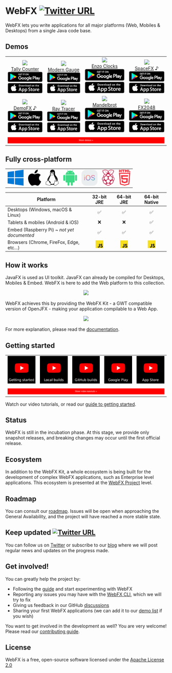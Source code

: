 # WebFX [![Twitter URL](https://img.shields.io/twitter/url/https/twitter.com/WebFXProject.svg?style=social&label=WebFXProject)](https://twitter.com/WebFXProject)

WebFX lets you write applications for all major platforms (Web, Mobiles & Desktops) from a single Java code base.

## Demos

<div align="center">
<table>
<tr>
<td align="center" valign="bottom"><a href="https://tallycounter.webfx.dev"><img src="https://webfx-demos.github.io/webfx-demos-videos/TallyCounter.webp"/><br/>Tally Counter</a><br/><img src="google-play.png"><img src="app-store.png">
</td>
<td align="center" valign="bottom"><a href="https://moderngauge.webfx.dev"><img src="https://webfx-demos.github.io/webfx-demos-videos/ModernGauge.webp"/><br/>Modern Gauge</a><br/><img src="google-play.png"><img src="app-store.png"></td>
<td align="center" valign="bottom"><a href="https://enzoclocks.webfx.dev"> <img src="https://webfx-demos.github.io/webfx-demos-videos/EnzoClocks.webp"/><br/> Enzo Clocks</a><br/><img src="google-play.png"><img src="app-store.png"></td>
<td align="center" valign="bottom"><a href="https://spacefx.webfx.dev"><img src="https://webfx-demos.github.io/webfx-demos-videos/SpaceFX.webp"/><br/>SpaceFX</a> ♪<br/><img src="google-play.png"><img src="app-store.png"></td>
</tr>
<tr>
<td align="center" valign="bottom"><a href="https://demofx.webfx.dev"><img src="https://webfx-demos.github.io/webfx-demos-videos/DemoFX.webp"/><br/>DemoFX</a> ♪<br/><img src="google-play.png"><img src="app-store.png"></td>
<td align="center" valign="bottom"><a href="https://raytracer.webfx.dev"><img src="https://webfx-demos.github.io/webfx-demos-videos/RayTracer.webp"/><br/>Ray Tracer</a><br/><img src="google-play.png"><img src="app-store.png"></td>
<td align="center" valign="bottom"><a href="https://mandelbrot.webfx.dev"><img src="https://webfx-demos.github.io/webfx-demos-videos/Mandelbrot.GIF"/><br/>Mandelbrot</a><br/><img src="google-play.png"><img src="app-store.png"></td>
<td align="center" valign="bottom"><a href="https://fx2048.webfx.dev"><img src="https://webfx-demos.github.io/webfx-demos-videos/FX2048.webp"/><br/>FX2048</a><br/><img src="google-play.png"><img src="app-store.png"></td>
</tr>
<tr>
<td colspan="4" align="center">
<a href="https://github.com/webfx-demos">
<img width="100%" src='MoreDemos.svg'/>
</a>
</td>
</tr>
</table>

</div>

## Fully cross-platform

<div align="center">

<table>
<tr>
<td><img height="50" src="windows.svg"/></td>
<td><img height="50" src="apple.svg"/></td>
<td><img height="50" src="linux.svg"/></td>
<td><img height="50" src="android.svg"/></td>
<td><img height="50" src="ios.png"/></td>
<td><img height="50" src="raspberry-pi.svg"/></td>
<td><img height="50" src="html5.svg"/></td>
</tr>
</table>

| Platform                                    |          32-bit JRE           |          64-bit JRE           |         64-bit Native         |
|---------------------------------------------|:-----------------------------:|:-----------------------------:|:-----------------------------:|
| Desktops (Windows, macOS & Linux)           |               ✅               |               ✅               |               ✅               |
| Tablets & mobiles (Android & iOS)           |               ❌               |               ❌               |               ✅               |
| Embed (Raspberry Pi) ~ *not yet documented* |               ✅               |               ✅               |               ✅               |
| Browsers (Chrome, FireFox, Edge, etc...)    | <img height=24 src="JS.svg"/> | <img height=24 src="JS.svg"/> | <img height=24 src="JS.svg"/> |

</div>

## How it works

JavaFX is used as UI toolkit. JavaFX can already be compiled for Desktops, Mobiles & Embed. WebFX is here to add the Web platform to this collection. 

<p align="center">
    <picture>
      <source media="(prefers-color-scheme: dark)" srcset="https://docs.webfx.dev/webfx-readmes/webfx-cross-platform-dark.svg">
        <img src="https://docs.webfx.dev/webfx-cross-platform.svg" />
    </picture>
</p>

WebFX achieves this by providing the WebFX Kit - a GWT compatible version of OpenJFX - making your application compilable to a Web App.

<div align="center">
    <picture>
      <source media="(prefers-color-scheme: dark)" srcset="https://docs.webfx.dev/webfx-readmes/webfx-kit-dark.svg">
      <img src="https://docs.webfx.dev/webfx-how-it-works.svg">
    </picture>
</div>

For more explanation, please read the [documentation][webfx-docs].

## Getting started

<table>
<tr>
<td align="center"><img src="tutorial1.png"/></td>
<td align="center"><img src="tutorial2.png"/></td>
<td align="center"><img src="tutorial3.png"/></td>
<td align="center"><img src="tutorial4.png"/></td>
<td align="center"><img src="tutorial5.png"/></td>
</tr>
<tr>
<td colspan="100" align="center">
<img width="100%" src='MoreVideoTutorials.svg'/>
</td>
</table>

Watch our video tutorials, or read our [guide to getting started][webfx-guide].

## Status

WebFX is still in the incubation phase. At this stage, we provide only snapshot releases, and breaking changes may occur until the first official release.

## Ecosystem

In addition to the WebFX Kit, a whole ecosystem is being built for the development of complex WebFX applications, such as Enterprise level applications. This ecosystem is presented at the [WebFX Project](https://github.com/webfx-project) level.

## Roadmap

You can consult our [roadmap](ROADMAP.md). Issues will be open when approaching the General Availability, and the project will have reached a more stable state.


## Keep updated [![Twitter URL](https://img.shields.io/twitter/url/https/twitter.com/WebFXProject.svg?style=social&label=WebFXProject)](https://twitter.com/WebFXProject)

You can follow us on [Twitter](https://twitter.com/WebFXProject) or subscribe to our [blog][webfx-blog] where we will post regular news and updates on the progress made.

## Get involved!

You can greatly help the project by:

- Following the [guide][webfx-guide] and start experimenting with WebFX
- Reporting any issues you may have with the [WebFX CLI][webfx-cli-repo], which we will try to fix
- Giving us feedback in our GitHub [discussions][webfx-discussions]
- Sharing your first WebFX applications (we can add it to our [demo list][webfx-demos] if you wish)

You want to get involved in the development as well? You are very welcome! Please read our [contributing guide](CONTRIBUTING.md).

## License

WebFX is a free, open-source software licensed under the [Apache License 2.0](../LICENSE)

[webfx-website]: https://webfx.dev
[webfx-docs]: https://docs.webfx.dev
[webfx-demos]: https://github.com/webfx-demos
[webfx-guide]: https://docs.webfx.dev/#_getting_started
[webfx-blog]: https://blog.webfx.dev
[webfx-discussions]: https://github.com/webfx-project/webfx/discussions
[webfx-contact]: mailto:maintainer@webfx.dev
[webfx-cli-repo]: https://github.com/webfx-project/webfx-cli
[gwt-website]: http://www.gwtproject.org
